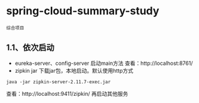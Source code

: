 # spring-cloud-summary-study
    综合项目
## 1.1、依次启动
* eureka-server、config-server
    启动main方法
查看：http://localhost:8761/
* zipkin jar
    下载jar包，本地启动。默认使用http方式
```text
java -jar zipkin-server-2.11.7-exec.jar
```     
查看：http://localhost:9411/zipkin/
再启动其他服务
    
